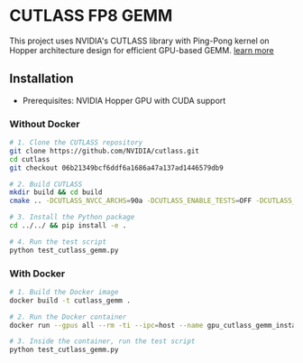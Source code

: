 # CUTLASS FP8 GEMM

This project uses NVIDIA's CUTLASS library with Ping-Pong kernel on Hopper architecture design for efficient GPU-based GEMM.  [learn more](https://pytorch.org/blog/cutlass-ping-pong-gemm-kernel/)
## Installation

- Prerequisites: NVIDIA Hopper GPU with CUDA support

### Without Docker
```bash
# 1. Clone the CUTLASS repository
git clone https://github.com/NVIDIA/cutlass.git
cd cutlass
git checkout 06b21349bcf6ddf6a1686a47a137ad1446579db9

# 2. Build CUTLASS
mkdir build && cd build
cmake .. -DCUTLASS_NVCC_ARCHS=90a -DCUTLASS_ENABLE_TESTS=OFF -DCUTLASS_UNITY_BUILD_ENABLED=ON

# 3. Install the Python package
cd ../../ && pip install -e .

# 4. Run the test script
python test_cutlass_gemm.py
```

### With Docker
```bash
# 1. Build the Docker image
docker build -t cutlass_gemm .

# 2. Run the Docker container
docker run --gpus all --rm -ti --ipc=host --name gpu_cutlass_gemm_instance cutlass_gemm /bin/bash

# 3. Inside the container, run the test script
python test_cutlass_gemm.py
```

